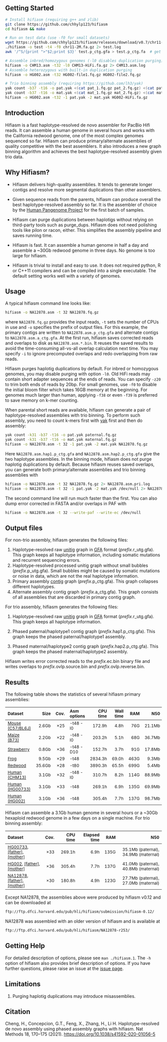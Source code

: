 ## Getting Started

```sh
# Install hifiasm (requiring g++ and zlib)
git clone https://github.com/chhylp123/hifiasm
cd hifiasm && make

# Run on test data (use -f0 for small datasets)
wget https://github.com/chhylp123/hifiasm/releases/download/v0.7/chr11-2M.fa.gz
./hifiasm -o test -t4 -f0 chr11-2M.fa.gz 2> test.log
awk '/^S/{print ">"$2;print $3}' test.p_ctg.gfa > test.p_ctg.fa  # get primary contigs in FASTA

# Assemble inbred/homozygous genomes (-l0 disables duplication purging)
hifiasm -o CHM13.asm -t32 -l0 CHM13-HiFi.fa.gz 2> CHM13.asm.log
# Assemble heterozygous with built-in duplication purging
hifiasm -o HG002.asm -t32 HG002-file1.fq.gz HG002-file2.fq.gz

# Trio binning assembly (requiring https://github.com/lh3/yak)
yak count -b37 -t16 -o pat.yak <(cat pat_1.fq.gz pat_2.fq.gz) <(cat pat_1.fq.gz pat_2.fq.gz)
yak count -b37 -t16 -o mat.yak <(cat mat_1.fq.gz mat_2.fq.gz) <(cat mat_1.fq.gz mat_2.fq.gz)
hifiasm -o HG002.asm -t32 -1 pat.yak -2 mat.yak HG002-HiFi.fa.gz
```

## Introduction

Hifiasm is a fast haplotype-resolved de novo assembler for PacBio Hifi reads. 
It can assemble a human genome in several hours and works with the California
redwood genome, one of the most complex genomes sequenced so far. Hifiasm can
produce primary/alternate assemblies of quality competitive with the best
assemblers. It also introduces a new graph binning algorithm and achieves
the best haplotype-resolved assembly given trio data.

## Why Hifiasm?

* Hifiasm delivers high-quality assemblies. It tends to generate longer contigs
  and resolve more segmental duplications than other assemblers.

* Given sequence reads from the parents, hifiasm can produce overall the best
  haplotype-resolved assembly so far. It is the assembler of choice by the
  [Human Pangenome Project][hpp] for the first batch of samples.

* Hifiasm can purge duplications between haplotigs without relying on
  third-party tools such as purge\_dups. Hifiasm does not need polishing tools
  like pilon or racon, either. This simplifies the assembly pipeline and saves
  running time.

* Hifiasm is fast. It can assemble a human genome in half a day and assemble a
  ~30Gb redwood genome in three days. No genome is too large for hifiasm.

* Hifiasm is trivial to install and easy to use. It does not required python,
  R or C++11 compilers and can be compiled into a single executable. The
  default setting works well with a variety of genomes.

[hpp]: https://humanpangenome.org

## Usage

A typical hifiasm command line looks like:
```sh
hifiasm -o NA12878.asm -t 32 NA12878.fq.gz
```
where `NA12878.fq.gz` provides the input reads, `-t` sets the number of CPUs in
use and `-o` specifies the prefix of output files. For this example, the
primary contigs are written to `NA12878.asm.p_ctg.gfa` and alternate contigs to
`NA12878.asm.a_ctg.gfa`. At the first run, hifiasm saves corrected reads and
overlaps to disk as `NA12878.asm.*.bin`. It reuses the saved results to avoid
the time-consuming all-vs-all overlap calculation next time. You may specify
`-i` to ignore precomputed overlaps and redo overlapping from raw reads.

Hifiasm purges haplotig duplications by default. For inbred or homozygous
genomes, you may disable purging with option `-l0`. Old HiFi reads may contain
short adapter sequences at the ends of reads. You can specify `-z20` to trim
both ends of reads by 20bp. For small genomes, use `-f0` to disable the initial
bloom filter which takes 16GB memory at the beginning. For genomes much larger
than human, applying `-f38` or even `-f39` is preferred to save memory on k-mer
counting.

When parental short reads are available, hifiasm can generate a pair of
haplotype-resolved assemblies with trio binning. To perform such assembly, you
need to count k-mers first with [yak][yak] first and then do assembly:
```sh
yak count -k31 -b37 -t16 -o pat.yak paternal.fq.gz
yak count -k31 -b37 -t16 -o mat.yak maternal.fq.gz
hifiasm -o NA12878.asm -t 32 -1 pat.yak -2 mat.yak NA12878.fq.gz
```
Here `NA12878.asm.hap1.p_ctg.gfa` and `NA12878.asm.hap2.p_ctg.gfa` give the two
haplotype assemblies. In the binning mode, hifiasm does not purge haplotig
duplications by default. Because hifiasm reuses saved overlaps, you can
generate both primary/alternate assemblies and trio binning assemblies with
```sh
hifiasm -o NA12878.asm -t 32 NA12878.fq.gz 2> NA12878.asm.pri.log
hifiasm -o NA12878.asm -t 32 -1 pat.yak -2 mat.yak /dev/null 2> NA12878.asm.trio.log
```
The second command line will run much faster than the first. You can also dump
error corrected in FASTA and/or overlaps in PAF with
```sh
hifiasm -o NA12878.asm -t 32 --write-paf --write-ec /dev/null
```

## Output files

For non-trio assembly, hifiasm generates the following files:

1. Haplotype-resolved raw [unitig][unitig] graph in [GFA][gfa] format
   (*prefix*.r\_utg.gfa). This graph keeps all haplotype information, including
   somatic mutations and recurrent sequencing errors.
2. Haplotype-resolved processed unitig graph without small bubbles
   (*prefix*.p\_utg.gfa). Small bubbles might be caused by somatic mutations or noise in data, 
   which are not the real haplotype information.
3. Primary assembly [contig][unitig] graph (*prefix*.p\_ctg.gfa). This graph collapses different
   haplotypes.
4. Alternate assembly contig graph (*prefix*.a\_ctg.gfa). This graph consists of all assemblies that
   are discarded in primary contig graph.

For trio assembly, hifiasm generates the following files:

1. Haplotype-resolved raw [unitig][unitig] graph in [GFA][gfa] format
   (*prefix*.r\_utg.gfa). This graph keeps all haplotype information. 

2. Phased paternal/haplotype1 contig graph (*prefix*.hap1.p\_ctg.gfa). This graph keeps the phased
   paternal/haplotype1 assembly.

3. Phased maternal/haplotype2 contig graph (*prefix*.hap2.p\_ctg.gfa). This graph keeps the phased
   maternal/haplotype2 assembly.

Hifiasm writes error corrected reads to the *prefix*.ec.bin binary file and
writes overlaps to *prefix*.ovlp.source.bin and *prefix*.ovlp.reverse.bin.

## Results

The following table shows the statistics of several hifiasm primary assemblies:

|<sub>Dataset<sub>|<sub>Size<sub>|<sub>Cov.<sub>|<sub>Asm options<sub>|<sub>CPU time<sub>|<sub>Wall time<sub>|<sub>RAM<sub>|<sub> N50<sub>|
|:---------------|-----:|-----:|:---------------------|-------:|--------:|----:|----------------:|
|<sub>[Mouse (C57/BL6J)][mouse-data]</sub>|<sub>2.6Gb</sub> |<sub>&times;25</sub>|<sub>-t48 -l0</sub> |<sub>172.9h</sub> |<sub>4.8h</sub> |<sub>76G</sub> |<sub>21.1Mb</sub>|
|<sub>[Maize (B73)][maize-data]</sub>     |<sub>2.2Gb</sub> |<sub>&times;22</sub>|<sub>-t48 -l0</sub> |<sub>203.2h</sub> |<sub>5.1h</sub> |<sub>68G</sub> |<sub>36.7Mb</sub>|
|<sub>[Strawberry][strawberry-data]</sub> |<sub>0.8Gb</sub> |<sub>&times;36</sub>|<sub>-t48 -D10</sub>|<sub>152.7h</sub> |<sub>3.7h</sub> |<sub>91G</sub> |<sub>17.8Mb</sub>|
|<sub>[Frog][frog-data]</sub>             |<sub>9.5Gb</sub> |<sub>&times;29</sub>|<sub>-t48</sub>     |<sub>2834.3h</sub>|<sub>69.0h</sub>|<sub>463G</sub>|<sub>9.3Mb</sub>|
|<sub>[Redwood][redwood-data]</sub>       |<sub>35.6Gb</sub>|<sub>&times;28</sub>|<sub>-t80</sub>     |<sub>3890.3h</sub>|<sub>65.5h</sub>|<sub>699G</sub>|<sub>5.4Mb</sub>|
|<sub>[Human (CHM13)][CHM13-data]</sub>   |<sub>3.1Gb</sub> |<sub>&times;32</sub>|<sub>-t48 -l0</sub> |<sub>310.7h</sub> |<sub>8.2h</sub> |<sub>114G</sub>|<sub>88.9Mb</sub>|
|<sub>[Human (HG00733)][HG00733-data]</sub>|<sub>3.1Gb</sub>|<sub>&times;33</sub>|<sub>-t48</sub>     |<sub>269.1h</sub> |<sub>6.9h</sub> |<sub>135G</sub>|<sub>69.9Mb</sub>|
|<sub>[Human (HG002)][NA24385-data]</sub> |<sub>3.1Gb</sub> |<sub>&times;36</sub>|<sub>-t48</sub>     |<sub>305.4h</sub> |<sub>7.7h</sub> |<sub>137G</sub>|<sub>98.7Mb</sub>|

[mouse-data]:      https://www.ncbi.nlm.nih.gov/sra/?term=SRR11606870
[maize-data]:      https://www.ncbi.nlm.nih.gov/sra/?term=SRR11606869
[strawberry-data]: https://www.ncbi.nlm.nih.gov/sra/?term=SRR11606867
[frog-data]:       https://www.ncbi.nlm.nih.gov/sra?term=(SRR11606868)%20OR%20SRR12048570
[redwood-data]:    https://www.ncbi.nlm.nih.gov/sra/?term=SRP251156
[CHM13-data]:      https://www.ncbi.nlm.nih.gov/sra?term=(((SRR11292120)%20OR%20SRR11292121)%20OR%20SRR11292122)%20OR%20SRR11292123

Hifiasm can assemble a 3.1Gb human genome in several hours or a ~30Gb hexaploid
redwood genome in a few days on a single machine. For trio binning assembly:

|<sub>Dataset<sub>|<sub>Cov.<sub>|<sub>CPU time<sub>|<sub>Elapsed time<sub>|<sub>RAM<sub>|<sub> N50<sub>|
|:---------------|-----:|-------:|--------:|----:|----------------:|
|<sub>[HG00733][HG00733-data], [\[father\]][HG00731-data], [\[mother\]][HG00732-data]</sub>|<sub>&times;33</sub>|<sub>269.1h</sub>|<sub>6.9h</sub>|<sub>135G</sub>|<sub>35.1Mb (paternal), 34.9Mb (maternal)</sub>|
|<sub>[HG002][NA24385-data],   [\[father\]][NA24149-data], [\[mother\]][NA24143-data]</sup>|<sub>&times;36</sub>|<sub>305.4h</sub>|<sub>7.7h</sub>|<sub>137G</sub>|<sub>41.0Mb (paternal), 40.8Mb (maternal)</sub>|
|<sub>[NA12878][NA12878-data], [\[father\]][NA12891-data], [\[mother\]][NA12892-data]</sub>|<sub>&times;30</sub>|<sub>180.8h</sub>|<sub>4.9h</sub>|<sub>123G</sub>|<sub>27.7Mb (paternal), 27.0Mb (maternal)</sub>|

[HG00733-data]: https://www.ebi.ac.uk/ena/data/view/ERX3831682
[HG00731-data]: https://www.ebi.ac.uk/ena/data/view/ERR3241754
[HG00732-data]: https://www.ebi.ac.uk/ena/data/view/ERR3241755
[NA24385-data]: https://www.ncbi.nlm.nih.gov/sra?term=(((SRR10382244)%20OR%20SRR10382245)%20OR%20SRR10382248)%20OR%20SRR10382249
[NA24149-data]: https://ftp-trace.ncbi.nlm.nih.gov/giab/ftp/data/AshkenazimTrio/HG003_NA24149_father/NIST_HiSeq_HG003_Homogeneity-12389378/HG003Run01-13262252/
[NA24143-data]: https://ftp-trace.ncbi.nlm.nih.gov/giab/ftp/data/AshkenazimTrio/HG004_NA24143_mother/NIST_HiSeq_HG004_Homogeneity-14572558/HG004Run01-15133132/
[NA12878-data]: https://ftp-trace.ncbi.nlm.nih.gov/giab/ftp/data/NA12878/PacBio_SequelII_CCS_11kb/
[NA12891-data]: https://www.ebi.ac.uk/ena/data/view/ERR194160
[NA12892-data]: https://www.ebi.ac.uk/ena/data/view/ERR194161

Except NA12878, the assemblies above were produced by hifiasm v0.12 and can be
downloaded at
```txt
ftp://ftp.dfci.harvard.edu/pub/hli/hifiasm/submission/hifiasm-0.12/
```
NA12878 was assembled with an older version of hifiasm and is available at
```txt
ftp://ftp.dfci.harvard.edu/pub/hli/hifiasm/NA12878-r253/
```


[unitig]: http://wgs-assembler.sourceforge.net/wiki/index.php/Celera_Assembler_Terminology
[gfa]: https://github.com/pmelsted/GFA-spec/blob/master/GFA-spec.md
[paf]: https://github.com/lh3/miniasm/blob/master/PAF.md
[yak]: https://github.com/lh3/yak

## Getting Help

For detailed description of options, please see `man ./hifiasm.1`. The `-h`
option of hifiasm also provides brief description of options. If you have
further questions, please raise an issue at the [issue
page](https://github.com/chhylp123/hifiasm/issues).

## Limitations

1. Purging haplotig duplications may introduce misassemblies.

## Citation

Cheng, H., Concepcion, G.T., Feng, X., Zhang, H., Li H. Haplotype-resolved de novo assembly using phased assembly graphs with hifiasm. Nat Methods 18, 170–175 (2021). https://doi.org/10.1038/s41592-020-01056-5
